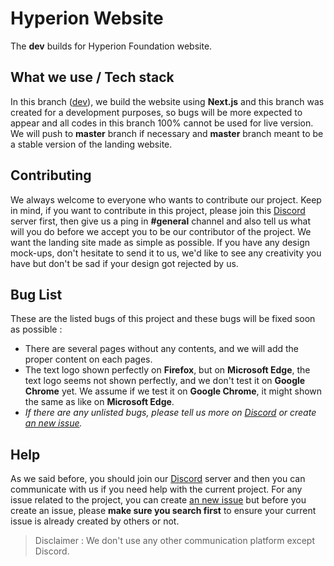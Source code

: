 # Hyperion Website
The **dev** builds for Hyperion Foundation website.

## What we use / Tech stack
In this branch ([dev](https://github.com/hyperion-foundation/landing/tree/dev)), we build the website using **Next.js** and this branch was created for a development purposes, so bugs will be more expected to appear and all codes in this branch 100% cannot be used for live version. We will push to **master** branch if necessary and **master** branch meant to be a stable version of the landing website.

## Contributing
We always welcome to everyone who wants to contribute our project. Keep in mind, if you want to contribute in this project, please join this [Discord](https://discord.gg/B6dSRjs) server first, then give us a ping in **#general** channel and also tell us what will you do before we accept you to be our contributor of the project. We want the landing site made as simple as possible. If you have any design mock-ups, don't hesitate to send it to us, we'd like to see any creativity you have but don't be sad if your design got rejected by us.

## Bug List
These are the listed bugs of this project and these bugs will be fixed soon as possible :
- There are several pages without any contents, and we will add the proper content on each pages.
- The text logo shown perfectly on **Firefox**, but on **Microsoft Edge**, the text logo seems not shown perfectly, and we don't test it on **Google Chrome** yet. We assume if we test it on **Google Chrome**, it might shown the same as like on **Microsoft Edge**.
- *If there are any unlisted bugs, please tell us more on [Discord](https://discord.gg/B6dSRjs) or create [an new issue](https://github.com/hyperion-foundation/landing/issues).*

## Help
As we said before, you should join our [Discord](https://discord.gg/B6dSRjs) server and then you can communicate with us if you need help with the current project. For any issue related to the project, you can create [an new issue](https://github.com/hyperion-foundation/landing/issues) but before you create an issue, please **make sure you search first** to ensure your current issue is already created by others or not.
> Disclaimer : We don't use any other communication platform except Discord.
